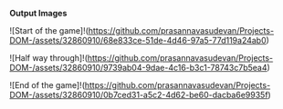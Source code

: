 **Output Images**

![Start of the game]!(https://github.com/prasannavasudevan/Projects-DOM-/assets/32860910/68e833ce-51de-4d46-97a5-77d119a24ab0)


![Half way through]!(https://github.com/prasannavasudevan/Projects-DOM-/assets/32860910/9739ab04-9dae-4c16-b3c1-78743c7b5ea4)


![End of the game]!(https://github.com/prasannavasudevan/Projects-DOM-/assets/32860910/0b7ced31-a5c2-4d62-be60-dacba6e9935f)
